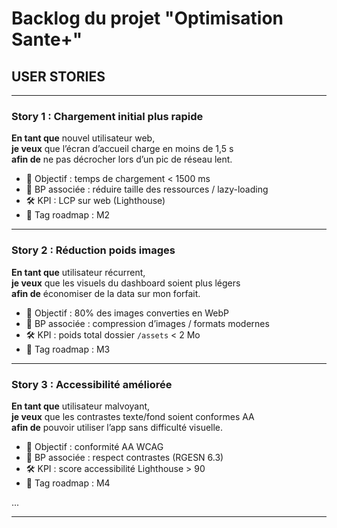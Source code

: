 # Backlog du projet "Optimisation Sante+"

## USER STORIES

---

### Story 1 : Chargement initial plus rapide

**En tant que** nouvel utilisateur web,  
**je veux** que l’écran d’accueil charge en moins de 1,5 s  
**afin de** ne pas décrocher lors d’un pic de réseau lent.

- 🎯 Objectif : temps de chargement < 1500 ms
- 🧱 BP associée : réduire taille des ressources / lazy-loading
- 🛠️ KPI : LCP sur web (Lighthouse)
- 📅 Tag roadmap : M2

---

### Story 2 : Réduction poids images

**En tant que** utilisateur récurrent,  
**je veux** que les visuels du dashboard soient plus légers  
**afin de** économiser de la data sur mon forfait.

- 🎯 Objectif : 80% des images converties en WebP
- 🧱 BP associée : compression d’images / formats modernes
- 🛠️ KPI : poids total dossier `/assets` < 2 Mo
- 📅 Tag roadmap : M3

---

### Story 3 : Accessibilité améliorée

**En tant que** utilisateur malvoyant,  
**je veux** que les contrastes texte/fond soient conformes AA  
**afin de** pouvoir utiliser l’app sans difficulté visuelle.

- 🎯 Objectif : conformité AA WCAG
- 🧱 BP associée : respect contrastes (RGESN 6.3)
- 🛠️ KPI : score accessibilité Lighthouse > 90
- 📅 Tag roadmap : M4

...

---